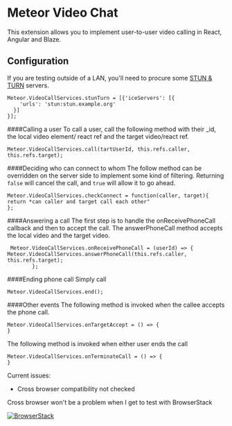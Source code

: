 # Meteor Video Chat
This extension allows you to implement user-to-user video calling in React, Angular and Blaze.

## Configuration
If you are testing outside of a LAN, you'll need to procure some [STUN & TURN](https://gist.github.com/yetithefoot/7592580) servers.

```
Meteor.VideoCallServices.stunTurn = [{'iceServers': [{
    'urls': 'stun:stun.example.org'
  }]
}];
```
####Calling a user
To call a user, call the following method with their _id, the local video element/ react ref and the target video/react ref.
```
Meteor.VideoCallServices.call(tartUserId, this.refs.caller, this.refs.target);
```
####Deciding who can connect to whom
The follow method can be overridden on the server side to implement some kind of filtering. Returning `false` will cancel the call, and `true` will allow it to go ahead.
```
Meteor.VideoCallServices.checkConnect = function(caller, target){
return *can caller and target call each other"
};
```
####Answering a call
The first step is to handle the onReceivePhoneCall callback and then to accept the call. The answerPhoneCall method accepts the local video and the target video.
```
 Meteor.VideoCallServices.onReceivePhoneCall = (userId) => {
Meteor.VideoCallServices.answerPhoneCall(this.refs.caller, this.refs.target);
        };

```
####Ending phone call
Simply call
```
Meteor.VideoCallServices.end();
```
####Other events
The following method is invoked when the callee accepts the phone call.
```
Meteor.VideoCallServices.onTargetAccept = () => {
}
```
The following method is invoked when either user ends the call
```
Meteor.VideoCallServices.onTerminateCall = () => {
}
```

Current issues:
- Cross browser compatibility not checked

Cross browser won't be a problem when I get to test with BrowserStack



[![BrowserStack](https://www.browserstack.com/images/layout/browserstack-logo-600x315.png)](https://www.browserstack.com/)